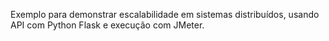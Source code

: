 Exemplo para demonstrar escalabilidade em sistemas distribuídos, usando API com Python Flask e execução com JMeter.